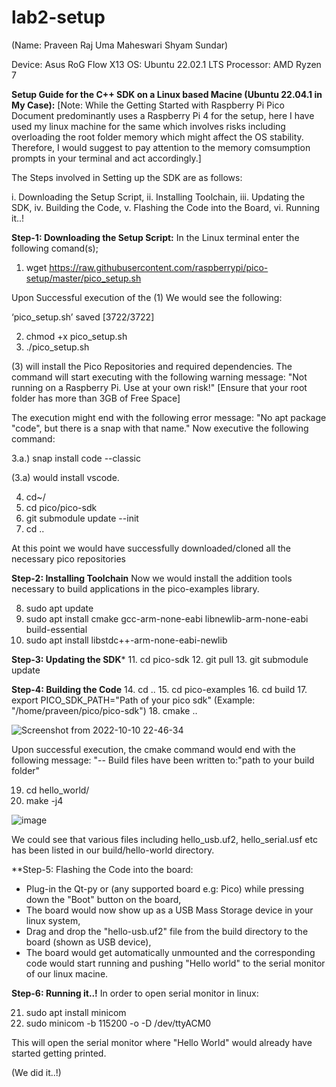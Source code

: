 # lab2-setup

(Name: Praveen Raj Uma Maheswari Shyam Sundar)

Device: Asus RoG Flow X13
OS: Ubuntu 22.02.1 LTS
Processor: AMD Ryzen 7

**Setup Guide for the C++ SDK on a Linux based Macine (Ubuntu 22.04.1 in My Case):**
[Note: While the Getting Started with Raspberry Pi Pico Document predominantly uses a Raspberry Pi 4 for the setup, here I have used my linux machine for the same which involves risks including overloading the root folder memory which might affect the OS stability. Therefore, I would suggest to pay attention to the memory comsumption prompts in your terminal and act accordingly.]


The Steps involved in Setting up the SDK are as follows:

i. Downloading the Setup Script,
ii. Installing Toolchain,
iii. Updating the SDK,
iv. Building the Code,
v. Flashing the Code into the Board,
vi. Running it..!


**Step-1: Downloading the Setup Script:**
In the Linux terminal enter the following comand(s);

1. wget https://raw.githubusercontent.com/raspberrypi/pico-setup/master/pico_setup.sh

Upon Successful execution of the (1) We would see the following:

‘pico_setup.sh’ saved [3722/3722]

2. chmod +x pico_setup.sh
3. ./pico_setup.sh

(3) will install the Pico Repositories and required dependencies. The command will start executing with the following warning message: "Not running on a Raspberry Pi. Use at your own risk!" [Ensure that your root folder has more than 3GB of Free Space]

The execution might end with the following error message: "No apt package "code", but there is a snap with that name." Now executive the following command:

3.a.) snap install code --classic

(3.a) would install vscode.

4. cd~/
5. cd pico/pico-sdk
6. git submodule update --init
7. cd ..

At this point we would have successfully downloaded/cloned all the necessary pico repositories


**Step-2: Installing Toolchain**
Now we would install the addition tools necessary to build applications in the pico-examples library.

8. sudo apt update
9. sudo apt install cmake gcc-arm-none-eabi libnewlib-arm-none-eabi build-essential
10. sudo apt install libstdc++-arm-none-eabi-newlib

**Step-3: Updating the SDK***
11. cd pico-sdk
12. git pull
13. git submodule update


**Step-4: Building the Code**
14. cd ..
15. cd pico-examples
16. cd build
17. export PICO_SDK_PATH="Path of your pico sdk" (Example: "/home/praveen/pico/pico-sdk")
18. cmake ..

![Screenshot from 2022-10-10 22-46-34](https://user-images.githubusercontent.com/114270637/194985503-1743f35f-2a91-46b4-a0b5-5f223353e9d7.png)

Upon successful execution, the cmake command would end with the following message: "-- Build files have been written to:"path to your build folder"

19. cd hello_world/
20. make -j4

![image](https://user-images.githubusercontent.com/114270637/194985869-65b9c789-2312-409f-a5a1-5f28558b0660.png)

We could see that various files including hello_usb.uf2, hello_serial.usf etc has been listed in our build/hello-world directory.


**Step-5: Flashing the Code into the board:
* Plug-in the Qt-py or (any supported board e.g: Pico) while pressing down the "Boot" button on the board,
* The board would now show up as a USB Mass Storage device in your linux system, 
* Drag and drop the "hello-usb.uf2" file from the build directory to the board (shown as USB device),
* The board would get automatically unmounted and the corresponding code would start running and pushing "Hello world" to the serial monitor of our linux macine.

**Step-6: Running it..!**
In order to open serial monitor in linux:

21. sudo apt install minicom
22. sudo minicom -b 115200 -o -D /dev/ttyACM0

This will open the serial monitor where "Hello World" would already have started getting printed.


(We did it..!)
